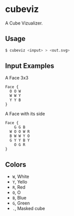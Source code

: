 # cubeviz

A Cube Vizualizer.

## Usage

```bash
$ cubeviz <input> > <out.svg>
```

## Input Examples

A Face 3x3

```
Face {
  O O W
  W W Y
  Y Y B
}
```

A Face with its side

```
Face {
    G G B
  W O O W R
  B W W Y O
  G Y Y B Y
    O G R
}
```

## Colors

- `W`, White
- `Y`, Yello
- `R`, Red
- `O`, O
- `B`, Blue
- `G`, Green
- `.`, Masked cube
